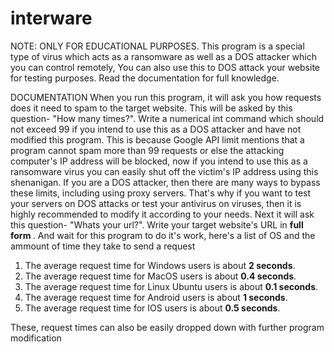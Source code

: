 # interware
NOTE: ONLY FOR EDUCATIONAL PURPOSES. This program is a special type of virus which acts as a ransomware as well as a DOS attacker which you can control remotely, You can also use this to DOS attack your website for testing purposes. Read the documentation for full knowledge.

DOCUMENTATION
When you run this program, it will ask you how requests does it need to spam to the target website. This will be asked by this question- "How many times?". Write a numerical int command which should not exceed 99 if you intend to use this as a DOS attacker and have not modified this program. This is because Google API limit mentions that a program cannot spam more than 99 requests or else the attacking computer's IP address will be blocked, now if you intend to use this as a ransomware virus you can easily shut off the victim's IP address using this shenanigan. If you are a DOS attacker, then there are many ways to bypass these limits, including using proxy servers. That's why if you want to test your servers on DOS attacks or test your antivirus on viruses, then it is highly recommended to modify it according to your needs. Next it will ask this question- "Whats your url?". Write your target website's URL in <b> full form </b>. And wait for this program to do it's work, here's a list of OS and the ammount of time they take to send a request

1. The average request time for Windows users is about <b>2 seconds</b>.
2. The average request time for MacOS users is about <b>0.4 seconds</b>.
3. The average request time for Linux Ubuntu users is about <b>0.1 seconds</b>.
4. The average request time for Android users is about <b>1 seconds</b>.
5. The average request time for IOS users is about <b>0.5 seconds</b>.

These, request times can also be easily dropped down with further program modification

